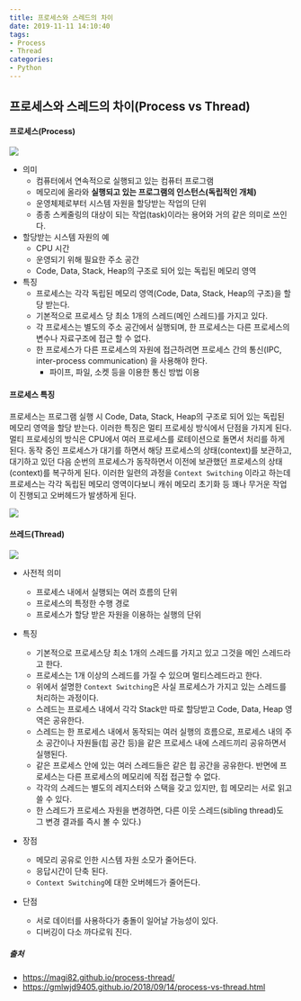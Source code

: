 ```yaml
---
title: 프로세스와 스레드의 차이
date: 2019-11-11 14:10:40
tags:
- Process
- Thread
categories:
- Python
---
```


## 프로세스와 스레드의 차이(Process vs Thread)

#### 프로세스(Process)

![](https://user-images.githubusercontent.com/17154958/68183521-0c8f8400-ffe0-11e9-9744-c9a14d9f2299.png)

- 의미
  - 컴퓨터에서 연속적으로 실행되고 있는 컴퓨터 프로그램
  - 메모리에 올라와 **실행되고 있는 프로그램의 인스턴스(독립적인 개체)**
  - 운영체제로부터 시스템 자원을 할당받는 작업의 단위
  - 종종 스케줄링의 대상이 되는 작업(task)이라는 용어와 거의 같은 의미로 쓰인다.
- 할당받는 시스템 자원의 예
  - CPU 시간
  - 운영되기 위해 필요한 주소 공간
  - Code, Data, Stack, Heap의 구조로 되어 있는 독립된 메모리 영역
- 특징
  - 프로세스는 각각 독립된 메모리 영역(Code, Data, Stack, Heap의 구조)을 할당 받는다.
  - 기본적으로 프로세스 당 최소 1개의 스레드(메인 스레드)를 가지고 있다.
  - 각 프로세스는 별도의 주소 공간에서 실행되며, 한 프로세스는 다른 프로세스의 변수나 자료구조에 접근 할 수 없다.
  - 한 프로세스가 다른 프로세스의 자원에 접근하려면 프로세스 간의 통신(IPC, inter-process communication) 을 사용해야 한다.
    - 파이프, 파일, 소켓 등을 이용한 통신 방법 이용



#### 프로세스 특징

프로세스는 프로그램 실행 시 Code, Data, Stack, Heap의 구조로 되어 있는 독립된 메모리 영역을 할당 받는다.
이러한 특징은 멀티 프로세싱 방식에서 단점을 가지게 된다.
멀티 프로세싱의 방식은 CPU에서 여러 프로세스를 로테이션으로 돌면서 처리를 하게 된다.
동작 중인 프로세스가 대기를 하면서 해당 프로세스의 상태(context)를 보관하고, 대기하고 있던 다음 순번의 프로세스가 동작하면서 이전에 보관했던 프로세스의 상태(context)를 복구하게 된다.
이러한 일련의 과정을 `Context Switching` 이라고 하는데 프로세스는 각각 독립된 메모리 영역이다보니 캐쉬 메모리 초기화 등 꽤나 무거운 작업이 진행되고 오버헤드가 발생하게 된다.

![](https://user-images.githubusercontent.com/17154958/68183732-917a9d80-ffe0-11e9-9d2b-ec75d24d5918.png)



#### 쓰레드(Thread)

![](https://user-images.githubusercontent.com/17154958/68183808-bd961e80-ffe0-11e9-8243-35626595fe59.png)

- 사전적 의미
  - 프로세스 내에서 실행되는 여러 흐름의 단위
  - 프로세스의 특정한 수행 경로
  - 프로세스가 할당 받은 자원을 이용하는 실행의 단위

- 특징
  - 기본적으로 프로세스당 최소 1개의 스레드를 가지고 있고 그것을 메인 스레드라고 한다.
  - 프로세스는 1개 이상의 스레드를 가질 수 있으며 멀티스레드라고 한다.
  - 위에서 설명한 `Context Switching`은 사실 프로세스가 가지고 있는 스레드를 처리하는 과정이다.
  - 스레드는 프로세스 내에서 각각 Stack만 따로 할당받고 Code, Data, Heap 영역은 공유한다.
  - 스레드는 한 프로세스 내에서 동작되는 여러 실행의 흐름으로, 프로세스 내의 주소 공간이나 자원들(힙 공간 등)을 같은 프로세스 내에 스레드끼리 공유하면서 실행된다.
  - 같은 프로세스 안에 있는 여러 스레드들은 같은 힙 공간을 공유한다. 반면에 프로세스는 다른 프로세스의 메모리에 직접 접근할 수 없다.
  - 각각의 스레드는 별도의 레지스터와 스택을 갖고 있지만, 힙 메모리는 서로 읽고 쓸 수 있다.
  - 한 스레드가 프로세스 자원을 변경하면, 다른 이웃 스레드(sibling thread)도 그 변경 결과를 즉시 볼 수 있다.)

- 장점 
  - 메모리 공유로 인한 시스템 자원 소모가 줄어든다.
  - 응답시간이 단축 된다.
  - `Context Switching`에 대한 오버헤드가 줄어든다.
- 단점
  - 서로 데이터를 사용하다가 충돌이 일어날 가능성이 있다.
  - 디버깅이 다소 까다로워 진다.

##### 출처

- https://magi82.github.io/process-thread/
- https://gmlwjd9405.github.io/2018/09/14/process-vs-thread.html